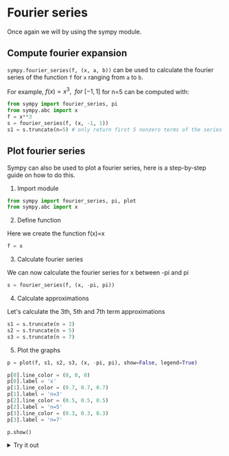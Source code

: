 <script type="text/x-mathjax-config">
  MathJax.Hub.Config({
    tex2jax: {
      inlineMath: [ ['$','$'], ["\\(","\\)"] ],
      processEscapes: true
    }
  });
</script>

<script type="text/javascript" async
  src="https://cdnjs.cloudflare.com/ajax/libs/mathjax/2.7.5/MathJax.js?config=TeX-MML-AM_CHTML">
</script>

# Fourier series

Once again we will by using the sympy module.

## Compute fourier expansion

`sympy.fourier_series(f, (x, a, b))` can be used to calculate the fourier series of the function `f` for `x` ranging from `a` to `b`.

For example, $f\left(x\right)=x^3, \ \ for\ \left[ -1,1\right]$ for n=5 can be computed with: 

```python
from sympy import fourier_series, pi
from sympy.abc import x
f = x**3
s = fourier_series(f, (x, -1, 1))
s1 = s.truncate(n=5) # only return first 5 nonzero terms of the series
```

## Plot fourier series

Sympy can also be used to plot a fourier series, here is a step-by-step guide on how to do this.

1. Import module

```python
from sympy import fourier_series, pi, plot
from sympy.abc import x
```

2. Define function

Here we create the function f(x)=x

```python
f = x
```

3. Calculate fourier series

We can now calculate the fourier series for x between -pi and pi

```python
s = fourier_series(f, (x, -pi, pi))
```

4. Calculate approximations

Let's calculate the 3th, 5th and 7th term approximations

```python
s1 = s.truncate(n = 3)
s2 = s.truncate(n = 5)
s3 = s.truncate(n = 7)
```

5. Plot the graphs

```python
p = plot(f, s1, s2, s3, (x, -pi, pi), show=False, legend=True)

p[0].line_color = (0, 0, 0)
p[0].label = 'x'
p[1].line_color = (0.7, 0.7, 0.7)
p[1].label = 'n=3'
p[2].line_color = (0.5, 0.5, 0.5)
p[2].label = 'n=5'
p[3].line_color = (0.3, 0.3, 0.3)
p[3].label = 'n=7'

p.show()
```

<details>
<summary>Try it out</summary>

<iframe frameborder="0" width="100%" height="500px" src="https://replit.com/@JackBeaumont/fourier?lite=true"></iframe></iframe>
</details>